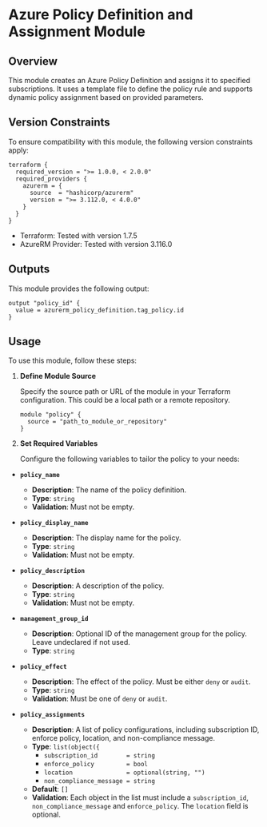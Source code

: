 # Azure Policy Definition and Assignment Module

## Overview
This module creates an Azure Policy Definition and assigns it to specified subscriptions. It uses a template file to define the policy rule and supports dynamic policy assignment based on provided parameters.

## Version Constraints

To ensure compatibility with this module, the following version constraints apply:

```hcl
terraform {
  required_version = ">= 1.0.0, < 2.0.0"
  required_providers {
    azurerm = {
      source  = "hashicorp/azurerm"
      version = ">= 3.112.0, < 4.0.0"
    }
  }
}
```
- Terraform: Tested with version 1.7.5  
- AzureRM Provider: Tested with version 3.116.0

## Outputs

This module provides the following output:

```hcl
output "policy_id" {
  value = azurerm_policy_definition.tag_policy.id
}
```
## Usage

To use this module, follow these steps:

1. **Define Module Source**

   Specify the source path or URL of the module in your Terraform configuration. This could be a local path or a remote repository.

   ```hcl
   module "policy" {
     source = "path_to_module_or_repository"
   }
   ```
2. **Set Required Variables**

   Configure the following variables to tailor the policy to your needs:

- **`policy_name`**
  - **Description**: The name of the policy definition.
  - **Type**: `string`
  - **Validation**: Must not be empty.

- **`policy_display_name`**
  - **Description**: The display name for the policy.
  - **Type**: `string`
  - **Validation**: Must not be empty.

- **`policy_description`**
  - **Description**: A description of the policy.
  - **Type**: `string`
  - **Validation**: Must not be empty.

- **`management_group_id`**
  - **Description**: Optional ID of the management group for the policy. Leave undeclared if not used.
  - **Type**: `string`

- **`policy_effect`**
  - **Description**: The effect of the policy. Must be either `deny` or `audit`.
  - **Type**: `string`
  - **Validation**: Must be one of `deny` or `audit`.

- **`policy_assignments`**
  - **Description**: A list of policy configurations, including subscription ID, enforce policy, location, and non-compliance message.
  - **Type**: `list(object({`
    - `subscription_id        = string`
    - `enforce_policy         = bool`
    - `location               = optional(string, "")`
    - `non_compliance_message = string`
  - **Default**: `[]`
  - **Validation**: Each object in the list must include a `subscription_id`, `non_compliance_message` and `enforce_policy`. The `location`  field is optional.


